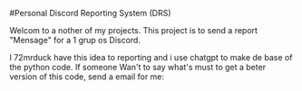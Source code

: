 #Personal Discord Reporting System (DRS)

Welcom to a nother of my projects. This project is to send a report "Mensage" for a 1 grup os Discord.

I 72mrduck have this idea to reporting and i use chatgpt to make de base of the python code. If someone Wan't to say what's must to get a beter version of this code, send a email for me:
